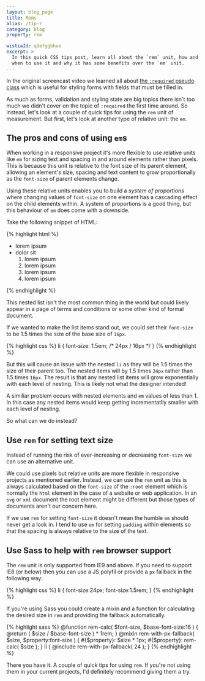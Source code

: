 ```yaml
---
layout: blog_page
title: Rems
alias: /tip-r
category: blog
property: rem

wistiaId: qdefggbhue
excerpt: >
  In this quick CSS tips post, learn all about the `rem` unit, how and
  when to use it and why it has some benefits over the `em` unit.
---
```


In the original screencast video we learned all about [the `:required`
pseudo class](http://www.atozcss.com/r) which is useful for styling
forms with fields that must be filled in.

As much as forms, validation and styling state are big topics there
isn't too much we didn't cover on the topic of `:required` the first
time around. So instead, let's look at a couple of quick tips for using
the `rem` unit of measurement. But first, let's look at another type of
relative unit: the `em`.

## The pros and cons of using `em`s

When working in a responsive project it's more flexible to use relative
units like `em` for sizing text and spacing in and around elements
rather than pixels. This is because this unit is relative to the font
size of its parent element, allowing an element's size, spacing and text
content to grow proportionally as the `font-size` of parent elements
change. 

Using these relative units enables you to build a *system of
proportions* where changing values of `font-size` on one element has
a cascading effect on the child elements within. A system of proportions
is a good thing, but this behaviour of `em` does come with a downside. 

Take the following snippet of HTML:

{% highlight html %}
<ul>
	<li>lorem ipsum</li>
	<li>dolor sit
		<ol>
			<li>lorem ipsum</li>
			<li>lorem ipsum</li>
			<li>lorem ipsum</li>
			<li>lorem ipsum</li>
		</ol>
	</li>
</ul>
{% endhighlight %}

This nested list isn't the most common thing in the world but could
likely appear in a page of terms and conditions or some other kind of
formal document.

If we wanted to make the list items stand out, we could set their
`font-size` to be 1.5 times the size of the base size of `16px`.

{% highlight css %}
li { 
	font-size: 1.5em; /* 24px / 16px */
}
{% endhighlight %}

But this will cause an issue with the nested `li` as they will be 1.5
times the size of their parent too. The nested items will by 1.5 times
`24px` rather than 1.5 times `16px`. The result is that any nested list
items will grow exponentially with each level of nesting. This is likely
not what the designer intended!

A similiar problem occurs with nested elements and `em` values of less
than 1. In this case any nested items would keep getting incrementatlly
smaller with each level of nesting. 

So what can we do instead?


## Use `rem` for setting text size

Instead of running the risk of ever-increasing or decreasing `font-size`
we can use an alternative unit. 

We could use pixels but relative units are more flexible in responsive
projects as mentioned earlier. Instead, we can use the `rem` unit as
this is always calculated based on the `font-size` of the `:root`
element which is normally the `html` element in the case of a website or
web application.  In an `svg` or `xml` document the root element might
be different but those types of documents aren't our concern here.

If we use `rem` for setting `font-size` it doesn't mean the humble
`em` should never get a look in. I tend to use `em` for setting
`padding` within elements so that the spacing is always relative to the
size of the text.

## Use Sass to help with `rem` browser support

The `rem` unit is only supported from IE9 and above. If you need to
support IE8 (or below) then you can use a JS polyfil or provide a `px`
fallback in the following way:

{% highlight css %}
li {
	font-size:24px;
	font-size:1.5rem;
}
{% endhighlight %}

If you're using Sass you could create a mixin and a function for
calculating the desired size in `rem` and providing the fallback
automatically.

{% highlight sass %}
@function rem-calc( $font-size, $base-font-size:16 ) {
	@return ( $size / $base-font-size ) * 1rem;
}
@mixin rem-with-px-fallback( $size, $property:font-size ) {
	#{$property}: $size * 1px;
	#{$property}: rem-calc( $size );
}
li {
	@include rem-with-px-fallback( 24 );
}
{% endhighlight %}

There you have it. A couple of quick tips for using `rem`. If you're not
using them in your current projects, I'd definitely recommend giving
them a try.
